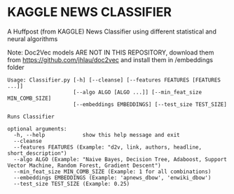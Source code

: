 # KAGGLE NEWS CLASSIFIER
A Huffpost (from KAGGLE) News Classifier using different statistical and neural algorithms

Note: Doc2Vec models ARE NOT IN THIS REPOSITORY, download them from https://github.com/jhlau/doc2vec and install them in /embeddings folder
 
```
Usage: Classifier.py [-h] [--cleanse] [--features FEATURES [FEATURES ...]]
                     [--algo ALGO [ALGO ...]] [--min_feat_size MIN_COMB_SIZE]
                     [--embeddings EMBEDDINGS] [--test_size TEST_SIZE]

Runs Classifier

optional arguments:
  -h, --help            show this help message and exit
  --cleanse
  --features FEATURES (Example: "d2v, link, authors, headline, short_description")
  --algo ALGO (Example: "Naive Bayes, Decision Tree, Adaboost, Support Vector Machine, Random Forest, Gradient Descent")
  --min_feat_size MIN_COMB_SIZE (Example: 1 for all combinations)
  --embeddings EMBEDDINGS (Example: 'apnews_dbow', 'enwiki_dbow')
  --test_size TEST_SIZE (Example: 0.25)
```
